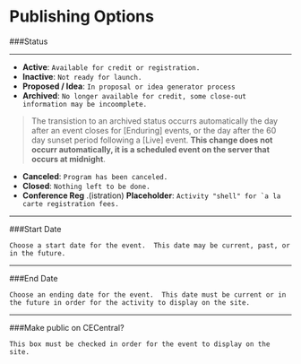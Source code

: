 # Publishing Options

###Status

<hr>

- **Active**: ```Available for credit or registration.```
- **Inactive**: ```Not ready for launch.```
- **Proposed / Idea**: ```In proposal or idea generator process```
- **Archived**: ```No longer available for credit, some close-out information may be incoomplete.```

>The transistion to an archived status occurrs automatically the day after an event closes for [Enduring] events, or the day after the 60 day sunset period following a [Live] event. **This change does not occurr automatically, it is a scheduled event on the server that occurs at midnight**.

- **Canceled**: ```Program has been canceled.```
- **Closed**: ```Nothing left to be done.```
- **Conference Reg** .(istration) **Placeholder**: ```Activity "shell" for `a la carte registration fees.``` 

<hr>
###Start Date

```Choose a start date for the event.  This date may be current, past, or in the future.```

<hr>
###End Date

```Choose an ending date for the event.  This date must be current or in the future in order for the activity to display on the site.```

<hr>
###Make public on CECentral?

```This box must be checked in order for the event to display on the site.```
